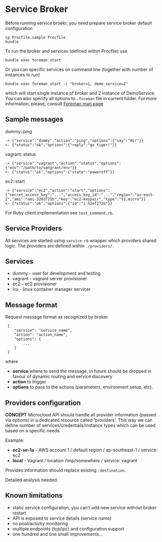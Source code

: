 # Service Broker

Before running service broekr, you need prepare service broker default configuration

    cp Procfile.sample Procfile
    bundle
    
To run the broker and services (defined within Procfile) use

    bundle exec foreman start

Or you can specific services on command line (together with number of instances to run)

    bundle exec foreman start -c "broker=1, demo_service=2"

which will start single instance of broker and 2 instance of DemoService. You can also specify all options to `.foreman` file in current folder. For more information, please, consult [Foreman man page](http://ddollar.github.com/foreman/)

## Sample messages

dummy::ping

    -> {"service":"dummy","action":"ping","options":{"say":"Hi!"}}
    <- {"status":"ok","options":{"reply":"go tiger!"}}

vagrant::status

    -> {"service":"vagrant","action":"status","options":{"env":"/path/to/vangrant/env"}}
    <- {"status":"ok","options":{"state":"poweroff"}}

ec2::start

    -> {"service":"ec2","action":"start","options":{"secret_access_key":"...","access_key_id":"...","region":"us-east-1","ami":"ami-3202f25b","key":"ec2-keypair","type":"t1.micro"}}
    <- {"status":"ok","options":{"id":"i-52ef272b"}}

For Ruby client implementation see `test_command.rb`. 

## Service Providers

All services are started using `service.rb` wrapper which providers shared logic. The providers are defined within `./providers/`.

## Services

* dummy - user for development and testing
* vagrant - vagrant server provisioner
* ec2 - ec2 provisioner
* lcx - linux container manager servicer

## Message format

Request message format as recognized by broker. 

     {
        "service": "service_name",
        "action": "action_name",
        "options": {
            ...
        }
     }

where

* **service** where to send the message, in future should be dropped in favour of dynamic routing and service discovery
* **action** to trigger
* **options** to pass to the actions (parameters, environment setup, etc).

## Providers configuration

**CONCEPT** Microcloud API should handle all provider information (passed via options) in a dedicated resource called 'providers'. This way we can define number of services/credentails/instance types which can be used based on a specific needs.

Example:
* **ec2-se-1a** - AWS account 1 / default region / ap-southeast-1 / service: ec2
* **local** - Vagrant / location /tmp/somewhere / service: vagrant

Provides information should replace existing `:destination`. 

Detailed analysis needed.

## Known limitations

* static service configuration, you can't add new service without broker restart
* API is exposed to service details (service name)
* no pool/activity monitoring
* multiple endpoints (tcp/ipc) and configuration support
* one hundred and one small improvements...
